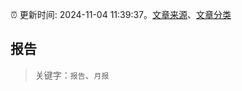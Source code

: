 :alarm_clock: 更新时间: 2024-11-04 11:39:37。[文章来源](/README.md)、[文章分类](/TAGS.md)

## 报告


> 关键字：`报告`、`月报`



